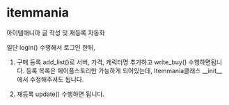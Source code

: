 # itemmania
아이템매니아 글 작성 및 재등록 자동화

일단 login() 수행해서 로그인 한뒤,

1. 구매 등록
  add_list()로 서버, 가격, 캐릭터명 추가하고
  write_buy() 수행하면됩니다.
  등록 목록은 메이플스토리만 가능하게 되어있는데, Itemmania클래스 __init__에서 수정해주셔도 됩니다.
  
2. 재등록
  update() 수행하면 됩니다.
